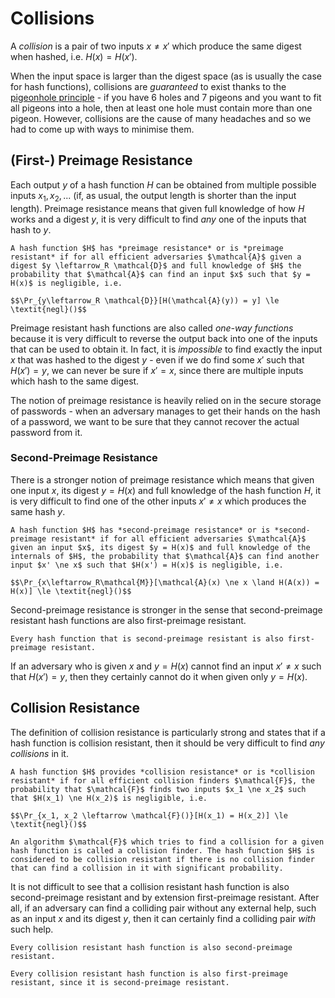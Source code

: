 # Collisions
A *collision* is a pair of two inputs $x \ne x'$ which produce the same digest when hashed, i.e. $H(x) = H(x')$.

When the input space is larger than the digest space (as is usually the case for hash functions), collisions are *guaranteed* to exist thanks to the [pigeonhole principle](https://en.wikipedia.org/wiki/Pigeonhole_principle) - if you have 6 holes and 7 pigeons and you want to fit all pigeons into a hole, then at least one hole must contain more than one pigeon. However, collisions are the cause of many headaches and so we had to come up with ways to minimise them.

## (First-) Preimage Resistance
Each output $y$ of a hash function $H$ can be obtained from multiple possible inputs $x_1, x_2, ...$ (if, as usual, the output length is shorter than the input length). Preimage resistance means that given full knowledge of how $H$ works and a digest $y$, it is very difficult to find *any* one of the inputs that hash to $y$.

```admonish danger title="Definition: Preimage Resistance"
A hash function $H$ has *preimage resistance* or is *preimage resistant* if for all efficient adversaries $\mathcal{A}$ given a digest $y \leftarrow_R \mathcal{D}$ and full knowledge of $H$ the probability that $\mathcal{A}$ can find an input $x$ such that $y = H(x)$ is negligible, i.e.

$$\Pr_{y\leftarrow_R \mathcal{D}}[H(\mathcal{A}(y)) = y] \le \textit{negl}()$$
```

Preimage resistant hash functions are also called *one-way functions* because it is very difficult to reverse the output back into one of the inputs that can be used to obtain it. In fact, it is *impossible* to find exactly the input $x$ that was hashed to the digest $y$ - even if we do find some $x'$ such that $H(x') = y$, we can never be sure if $x'=x$, since there are multiple inputs which hash to the same digest.

The notion of preimage resistance is heavily relied on in the secure storage of passwords - when an adversary manages to get their hands on the hash of a password, we want to be sure that they cannot recover the actual password from it.

### Second-Preimage Resistance
There is a stronger notion of preimage resistance which means that given one input $x$, its digest $y = H(x)$ and full knowledge of the hash function $H$, it is very difficult to find one of the other inputs $x' \ne x$ which produces the same hash $y$.

```admonish danger title="Definition: Second-Preimage Resistance"
A hash function $H$ has *second-preimage resistance* or is *second-preimage resistant* if for all efficient adversaries $\mathcal{A}$ given an input $x$, its digest $y = H(x)$ and full knowledge of the internals of $H$, the probability that $\mathcal{A}$ can find another input $x' \ne x$ such that $H(x') = H(x)$ is negligible, i.e.

$$\Pr_{x\leftarrow_R\mathcal{M}}[\mathcal{A}(x) \ne x \land H(A(x)) = H(x)] \le \textit{negl}()$$
```

Second-preimage resistance is stronger in the sense that second-preimage resistant hash functions are also first-preimage resistant.

```admonish info title="<p>Theorem: Second-Preimage Resistance &rarr; Preimage Resistance</p>"
Every hash function that is second-preimage resistant is also first-preimage resistant.
```

If an adversary who is given $x$ and $y = H(x)$ cannot find an input $x' \ne x$ such that $H(x') = y$, then they certainly cannot do it when given only $y = H(x)$.

## Collision Resistance
The definition of collision resistance is particularly strong and states that if a hash function is collision resistant, then it should be very difficult to find *any collisions* in it. 

```admonish danger title="Definition: Collision Resistance"
A hash function $H$ provides *collision resistance* or is *collision resistant* if for all efficient collision finders $\mathcal{F}$, the probability that $\mathcal{F}$ finds two inputs $x_1 \ne x_2$ such that $H(x_1) \ne H(x_2)$ is negligible, i.e.

$$\Pr_{x_1, x_2 \leftarrow \mathcal{F}()}[H(x_1) = H(x_2)] \le \textit{negl}()$$
```

```admonish tip title="Definition Breakdown"
An algorithm $\mathcal{F}$ which tries to find a collision for a given hash function is called a collision finder. The hash function $H$ is considered to be collision resistant if there is no collision finder that can find a collision in it with significant probability.
```

It is not difficult to see that a collision resistant hash function is also second-preimage resistant and by extension first-preimage resistant. After all, if an adversary can find a colliding pair without any external help, such as an input $x$ and its digest $y$, then it can certainly find a colliding pair *with* such help.

```admonish info title="<p>Theorem: Collision Resistance &rarr; Second-Preimage Resistance</p>"
Every collision resistant hash function is also second-preimage resistant.
```

```admonish info title="<p>Theorem: Collision Resistance &rarr; First-Preimage Resistance</p>"
Every collision resistant hash function is also first-preimage resistant, since it is second-preimage resistant.
```